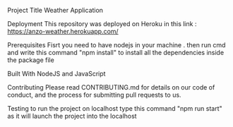 Project Title
Weather Application 

Deployment
This repository was deployed on Heroku in 
this link : https://anzo-weather.herokuapp.com/

Prerequisites
Fisrt you need to have nodejs in your machine . 
then run cmd and write this command "npm install" to install all the dependencies inside the package file 

Built With
NodeJS and JavaScript 

Contributing
Please read CONTRIBUTING.md for details on our code of conduct, and the process for submitting pull requests to us.

Testing 
to run the project on localhost type this command "npm run start" as it will launch the project into the localhost 


